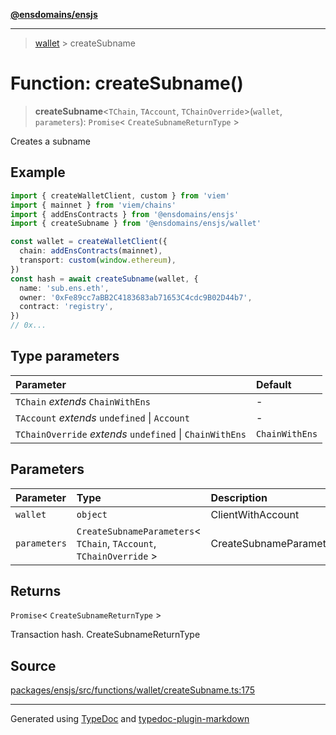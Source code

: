 [**@ensdomains/ensjs**](../README.md)

---

> [wallet](README.md) > createSubname

# Function: createSubname()

> **createSubname**\<`TChain`, `TAccount`, `TChainOverride`\>(`wallet`, `parameters`): `Promise`\< `CreateSubnameReturnType` \>

Creates a subname

## Example

```ts
import { createWalletClient, custom } from 'viem'
import { mainnet } from 'viem/chains'
import { addEnsContracts } from '@ensdomains/ensjs'
import { createSubname } from '@ensdomains/ensjs/wallet'

const wallet = createWalletClient({
  chain: addEnsContracts(mainnet),
  transport: custom(window.ethereum),
})
const hash = await createSubname(wallet, {
  name: 'sub.ens.eth',
  owner: '0xFe89cc7aBB2C4183683ab71653C4cdc9B02D44b7',
  contract: 'registry',
})
// 0x...
```

## Type parameters

| Parameter                                                | Default        |
| :------------------------------------------------------- | :------------- |
| `TChain` _extends_ `ChainWithEns`                        | -              |
| `TAccount` _extends_ `undefined` \| `Account`            | -              |
| `TChainOverride` _extends_ `undefined` \| `ChainWithEns` | `ChainWithEns` |

## Parameters

| Parameter    | Type                                                                  | Description             |
| :----------- | :-------------------------------------------------------------------- | :---------------------- |
| `wallet`     | `object`                                                              | ClientWithAccount       |
| `parameters` | `CreateSubnameParameters`\< `TChain`, `TAccount`, `TChainOverride` \> | CreateSubnameParameters |

## Returns

`Promise`\< `CreateSubnameReturnType` \>

Transaction hash. CreateSubnameReturnType

## Source

[packages/ensjs/src/functions/wallet/createSubname.ts:175](https://github.com/ensdomains/ensjs/blob/1b90b888/packages/ensjs/src/functions/wallet/createSubname.ts#L175)

---

Generated using [TypeDoc](https://typedoc.org/) and [typedoc-plugin-markdown](https://www.npmjs.com/package/typedoc-plugin-markdown)
